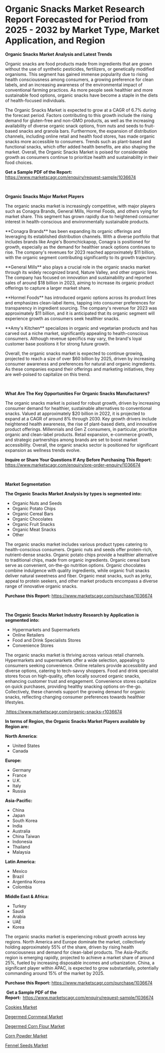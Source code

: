 <p><h1>Organic Snacks Market Research Report Forecasted for Period from 2025 -  2032 by Market Type, Market Application, and Region</h1></p><p><strong>Organic Snacks Market Analysis and Latest Trends</strong></p>
<p><p>Organic snacks are food products made from ingredients that are grown without the use of synthetic pesticides, fertilizers, or genetically modified organisms. This segment has gained immense popularity due to rising health consciousness among consumers, a growing preference for clean labels, and an increasing awareness of the environmental impact of conventional farming practices. As more people seek healthier and more sustainable food options, organic snacks have become a staple in the diets of health-focused individuals.</p><p>The Organic Snacks Market is expected to grow at a CAGR of 6.7% during the forecast period. Factors contributing to this growth include the rising demand for gluten-free and non-GMO products, as well as the increasing availability of diverse organic snack options, from nuts and seeds to fruit-based snacks and granola bars. Furthermore, the expansion of distribution channels, including online retail and health food stores, has made organic snacks more accessible to consumers. Trends such as plant-based and functional snacks, which offer added health benefits, are also shaping the market. Overall, the Organic Snacks Market is poised for considerable growth as consumers continue to prioritize health and sustainability in their food choices.</p></p>
<p><strong>Get a Sample PDF of the Report:&nbsp;</strong> <a href="https://www.marketscagr.com/enquiry/request-sample/1036674?utm_campaign=1166&utm_medium=2&utm_source=Github&utm_content=ia&utm_term=07042025&utm_id=organic-snacks">https://www.marketscagr.com/enquiry/request-sample/1036674</a></p>
<p>&nbsp;</p>
<p><strong>Organic Snacks Major Market Players</strong></p>
<p><p>The organic snacks market is increasingly competitive, with major players such as Conagra Brands, General Mills, Hormel Foods, and others vying for market share. This segment has grown rapidly due to heightened consumer interest in health-conscious and environmentally sustainable products.</p><p>**Conagra Brands** has been expanding its organic offerings and leveraging its established distribution channels. With a diverse portfolio that includes brands like Angie's Boomchickapop, Conagra is positioned for growth, especially as the demand for healthier snack options continues to rise. The company's revenues for 2023 reached approximately $11 billion, with the organic segment contributing significantly to its growth trajectory.</p><p>**General Mills** also plays a crucial role in the organic snacks market through its widely recognized brand, Nature Valley, and other organic lines. The company has focused on innovation and sustainability and reported sales of around $18 billion in 2023, aiming to increase its organic product offerings to capture a larger market share.</p><p>**Hormel Foods** has introduced organic options across its product lines and emphasizes clean-label items, tapping into consumer preferences for transparency in ingredient sourcing. The company's revenue for 2023 was approximately $11 billion, and it is anticipated that its organic segment will experience growth as consumers seek healthier snacks.</p><p>**Amy's Kitchen** specializes in organic and vegetarian products and has carved out a niche market, significantly appealing to health-conscious consumers. Although revenue specifics may vary, the brand's loyal customer base positions it for strong future growth.</p><p>Overall, the organic snacks market is expected to continue growing, projected to reach a size of over $60 billion by 2025, driven by increasing consumer awareness and preferences for natural and organic ingredients. As these companies expand their offerings and marketing initiatives, they are well-poised to capitalize on this trend.</p></p>
<p>&nbsp;</p>
<p><strong>What Are The Key Opportunities For Organic Snacks Manufacturers?</strong></p>
<p><p>The organic snacks market is poised for robust growth, driven by increasing consumer demand for healthier, sustainable alternatives to conventional snacks. Valued at approximately $20 billion in 2022, it is projected to expand at a CAGR of around 8% through 2030. Key growth drivers include heightened health awareness, the rise of plant-based diets, and innovative product offerings. Millennials and Gen Z consumers, in particular, prioritize organic and clean-label products. Retail expansion, e-commerce growth, and strategic partnerships among brands are set to boost market accessibility. Overall, the organic snacks sector is positioned for significant expansion as wellness trends evolve.</p></p>
<p><strong>Inquire or Share Your Questions If Any Before Purchasing This Report:</strong> <a href="https://www.marketscagr.com/enquiry/pre-order-enquiry/1036674?utm_campaign=1166&utm_medium=2&utm_source=Github&utm_content=ia&utm_term=07042025&utm_id=organic-snacks">https://www.marketscagr.com/enquiry/pre-order-enquiry/1036674</a></p>
<p>&nbsp;</p>
<p><strong>Market Segmentation</strong></p>
<p><strong>The Organic Snacks Market Analysis by types is segmented into:</strong></p>
<p><ul><li>Organic Nuts and Seeds</li><li>Organic Potato Chips</li><li>Organic Cereal Bars</li><li>Organic Chocolates</li><li>Organic Fruit Snacks</li><li>Organic Meat Snacks</li><li>Other</li></ul></p>
<p><p>The organic snacks market includes various product types catering to health-conscious consumers. Organic nuts and seeds offer protein-rich, nutrient-dense snacks. Organic potato chips provide a healthier alternative to traditional chips, made from organic ingredients. Organic cereal bars serve as convenient, on-the-go nutrition options. Organic chocolates combine indulgence with quality ingredients, while organic fruit snacks deliver natural sweetness and fiber. Organic meat snacks, such as jerky, appeal to protein seekers, and other market products encompass a diverse range of innovative organic snacks.</p></p>
<p><strong>Purchase this Report:&nbsp;</strong><a href="https://www.marketscagr.com/purchase/1036674?utm_campaign=1166&utm_medium=2&utm_source=Github&utm_content=ia&utm_term=07042025&utm_id=organic-snacks">https://www.marketscagr.com/purchase/1036674</a></p>
<p>&nbsp;</p>
<p><strong>The Organic Snacks Market Industry Research by Application is segmented into:</strong></p>
<p><ul><li>Hypermarkets and Supermarkets</li><li>Online Retailers</li><li>Food and Drink Specialists Stores</li><li>Convenience Stores</li></ul></p>
<p><p>The organic snacks market is thriving across various retail channels. Hypermarkets and supermarkets offer a wide selection, appealing to consumers seeking convenience. Online retailers provide accessibility and diverse options, catering to tech-savvy shoppers. Food and drink specialist stores focus on high-quality, often locally sourced organic snacks, enhancing customer trust and engagement. Convenience stores capitalize on quick purchases, providing healthy snacking options on-the-go. Collectively, these channels support the growing demand for organic snacks, reflecting changing consumer preferences towards healthier lifestyles.</p></p>
<p><a href="https://www.marketscagr.com/organic-snacks-r1036674?utm_campaign=1166&utm_medium=2&utm_source=Github&utm_content=ia&utm_term=07042025&utm_id=organic-snacks">&nbsp;https://www.marketscagr.com/organic-snacks-r1036674</a></p>
<p><strong>In terms of Region, the Organic Snacks Market Players available by Region are:</strong></p>
<p>
    <p> <strong> North America: </strong>
        <ul>
            <li>United States</li>
            <li>Canada</li>
        </ul>
        </p> 
    <p> <strong> Europe: </strong>
        <ul>
            <li>Germany</li>
            <li>France</li>
            <li>U.K.</li>
            <li>Italy</li>
            <li>Russia</li>
        </ul>
        </p> 
    <p> <strong> Asia-Pacific: </strong>
        <ul>
            <li>China</li>
            <li>Japan</li>
            <li>South Korea</li>
            <li>India</li>
            <li>Australia</li>
            <li>China Taiwan</li>
            <li>Indonesia</li>
            <li>Thailand</li>
            <li>Malaysia</li>
        </ul>
        </p> 
    <p> <strong> Latin America: </strong>
        <ul>
            <li>Mexico</li>
            <li>Brazil</li>
            <li>Argentina Korea</li>
            <li>Colombia</li>
        </ul>
        </p> 
    <p> <strong> Middle East & Africa: </strong>
        <ul>
            <li>Turkey</li>
            <li>Saudi</li>
            <li>Arabia</li>
            <li>UAE</li>
            <li>Korea</li>
        </ul>
    </p>
    </p>
<p><p>The organic snacks market is experiencing robust growth across key regions. North America and Europe dominate the market, collectively holding approximately 55% of the share, driven by rising health consciousness and demand for clean-label products. The Asia-Pacific region is emerging rapidly, projected to achieve a market share of around 25%, fueled by increasing disposable incomes and urbanization. China, a significant player within APAC, is expected to grow substantially, potentially commanding around 15% of the market by 2025.</p></p>
<p><strong>Purchase this Report: </strong><a href="https://www.marketscagr.com/purchase/1036674?utm_campaign=1166&utm_medium=2&utm_source=Github&utm_content=ia&utm_term=07042025&utm_id=organic-snacks">https://www.marketscagr.com/purchase/1036674</a></p>
<p>&nbsp;<strong>Get a Sample PDF of the Report:&nbsp;&nbsp;</strong><a href="https://www.marketscagr.com/enquiry/request-sample/1036674?utm_campaign=1166&utm_medium=2&utm_source=Github&utm_content=ia&utm_term=07042025&utm_id=organic-snacks">https://www.marketscagr.com/enquiry/request-sample/1036674</a></p>
<p><strong></strong></p>
<p><p><a href="https://github.com/ajegiobitsa/Market-Research-Report-List-1/blob/main/cookies-market.md?utm_campaign=1166&utm_medium=2&utm_source=Github&utm_content=ia&utm_term=07042025&utm_id=organic-snacks">Cookies Market</a></p><p><a href="https://github.com/arifasabeygb/Market-Research-Report-List-1/blob/main/degermed-cornmeal-market.md?utm_campaign=1166&utm_medium=2&utm_source=Github&utm_content=ia&utm_term=07042025&utm_id=organic-snacks">Degermed Cornmeal Market</a></p><p><a href="https://github.com/ocambdidarhz/Market-Research-Report-List-1/blob/main/degermed-corn-flour-market.md?utm_campaign=1166&utm_medium=2&utm_source=Github&utm_content=ia&utm_term=07042025&utm_id=organic-snacks">Degermed Corn Flour Market</a></p><p><a href="https://github.com/aslinalirey9/Market-Research-Report-List-1/blob/main/corn-powder-market.md?utm_campaign=1166&utm_medium=2&utm_source=Github&utm_content=ia&utm_term=07042025&utm_id=organic-snacks">Corn Powder Market</a></p><p><a href="https://github.com/kaidaloeckf7/Market-Research-Report-List-1/blob/main/fennel-seeds-market.md?utm_campaign=1166&utm_medium=2&utm_source=Github&utm_content=ia&utm_term=07042025&utm_id=organic-snacks">Fennel Seeds Market</a></p></p>
